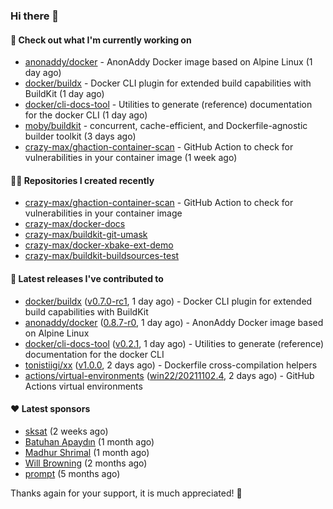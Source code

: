 ### Hi there 👋

#### 👷 Check out what I'm currently working on

- [anonaddy/docker](https://github.com/anonaddy/docker) - AnonAddy Docker image based on Alpine Linux (1 day ago)
- [docker/buildx](https://github.com/docker/buildx) - Docker CLI plugin for extended build capabilities with BuildKit (1 day ago)
- [docker/cli-docs-tool](https://github.com/docker/cli-docs-tool) - Utilities to generate (reference) documentation for the docker CLI (1 day ago)
- [moby/buildkit](https://github.com/moby/buildkit) - concurrent, cache-efficient, and Dockerfile-agnostic builder toolkit (3 days ago)
- [crazy-max/ghaction-container-scan](https://github.com/crazy-max/ghaction-container-scan) - GitHub Action to check for vulnerabilities in your container image (1 week ago)

#### 👨‍💻 Repositories I created recently

- [crazy-max/ghaction-container-scan](https://github.com/crazy-max/ghaction-container-scan) - GitHub Action to check for vulnerabilities in your container image
- [crazy-max/docker-docs](https://github.com/crazy-max/docker-docs)
- [crazy-max/buildkit-git-umask](https://github.com/crazy-max/buildkit-git-umask)
- [crazy-max/docker-xbake-ext-demo](https://github.com/crazy-max/docker-xbake-ext-demo)
- [crazy-max/buildkit-buildsources-test](https://github.com/crazy-max/buildkit-buildsources-test)

#### 🚀 Latest releases I've contributed to

- [docker/buildx](https://github.com/docker/buildx) ([v0.7.0-rc1](https://github.com/docker/buildx/releases/tag/v0.7.0-rc1), 1 day ago) - Docker CLI plugin for extended build capabilities with BuildKit
- [anonaddy/docker](https://github.com/anonaddy/docker) ([0.8.7-r0](https://github.com/anonaddy/docker/releases/tag/0.8.7-r0), 1 day ago) - AnonAddy Docker image based on Alpine Linux
- [docker/cli-docs-tool](https://github.com/docker/cli-docs-tool) ([v0.2.1](https://github.com/docker/cli-docs-tool/releases/tag/v0.2.1), 1 day ago) - Utilities to generate (reference) documentation for the docker CLI
- [tonistiigi/xx](https://github.com/tonistiigi/xx) ([v1.0.0](https://github.com/tonistiigi/xx/releases/tag/v1.0.0), 2 days ago) - Dockerfile cross-compilation helpers
- [actions/virtual-environments](https://github.com/actions/virtual-environments) ([win22/20211102.4](https://github.com/actions/virtual-environments/releases/tag/win22%2F20211102.4), 2 days ago) - GitHub Actions virtual environments

#### ❤️ Latest sponsors
- [sksat](https://github.com/sksat) (2 weeks ago)
- [Batuhan Apaydın](https://github.com/developer-guy) (1 month ago)
- [Madhur Shrimal](https://github.com/shrimalmadhur) (1 month ago)
- [Will Browning](https://github.com/willbrowningme) (2 months ago)
- [prompt](https://github.com/pr-mpt) (5 months ago)

Thanks again for your support, it is much appreciated! 🙏
